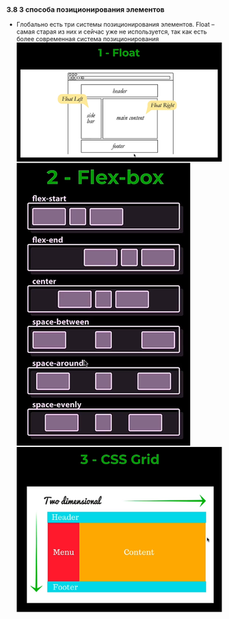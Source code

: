 ### **3.8 3 способа позиционирования элементов**

- Глобально есть три системы позиционирования элементов. Float – самая старая из них и сейчас уже не используется, так как есть более современная система позиционирования
![](../_png/Pasted%20image%2020220908090148.png)
![](../_png/Pasted%20image%2020220908090155.png)
![](../_png/Pasted%20image%2020220908090200.png)